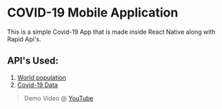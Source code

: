 # COVID-19 Mobile Application 

This is a simple Covid-19 App that is made inside React Native along with Rapid Api's.

## API's Used:
1. [World population](https://rapidapi.com/aldair.sr99/api/world-population)
2. [Covid-19 Data](https://rapidapi.com/Gramzivi/api/covid-19-data)

> Demo Video @ [YouTube](https://youtu.be/XGM7VOX8aQo)
